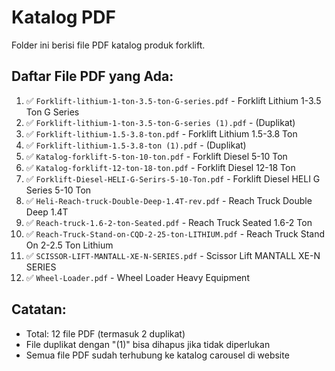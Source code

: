 # Katalog PDF

Folder ini berisi file PDF katalog produk forklift.

## Daftar File PDF yang Ada:

1. ✅ `Forklift-lithium-1-ton-3.5-ton-G-series.pdf` - Forklift Lithium 1-3.5 Ton G Series
2. ✅ `Forklift-lithium-1-ton-3.5-ton-G-series (1).pdf` - (Duplikat)
3. ✅ `Forklift-lithium-1.5-3.8-ton.pdf` - Forklift Lithium 1.5-3.8 Ton
4. ✅ `Forklift-lithium-1.5-3.8-ton (1).pdf` - (Duplikat)
5. ✅ `Katalog-forklift-5-ton-10-ton.pdf` - Forklift Diesel 5-10 Ton
6. ✅ `Katalog-forklift-12-ton-18-ton.pdf` - Forklift Diesel 12-18 Ton
7. ✅ `Forklift-Diesel-HELI-G-Serirs-5-10-Ton.pdf` - Forklift Diesel HELI G Series 5-10 Ton
8. ✅ `Heli-Reach-truck-Double-Deep-1.4T-rev.pdf` - Reach Truck Double Deep 1.4T
9. ✅ `Reach-truck-1.6-2-ton-Seated.pdf` - Reach Truck Seated 1.6-2 Ton
10. ✅ `Reach-Truck-Stand-on-CQD-2-25-ton-LITHIUM.pdf` - Reach Truck Stand On 2-2.5 Ton Lithium
11. ✅ `SCISSOR-LIFT-MANTALL-XE-N-SERIES.pdf` - Scissor Lift MANTALL XE-N SERIES
12. ✅ `Wheel-Loader.pdf` - Wheel Loader Heavy Equipment

## Catatan:
- Total: 12 file PDF (termasuk 2 duplikat)
- File duplikat dengan "(1)" bisa dihapus jika tidak diperlukan
- Semua file PDF sudah terhubung ke katalog carousel di website